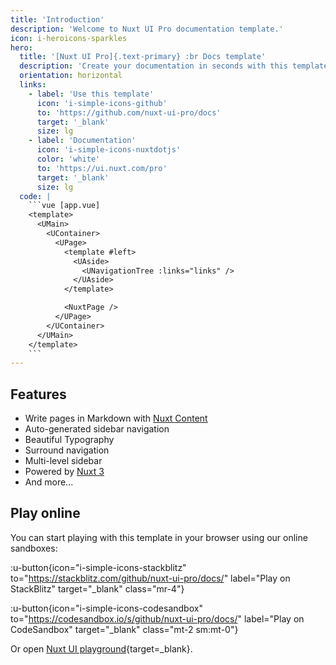 ```yaml
---
title: 'Introduction'
description: 'Welcome to Nuxt UI Pro documentation template.'
icon: i-heroicons-sparkles
hero:
  title: '[Nuxt UI Pro]{.text-primary} :br Docs template'
  description: 'Create your documentation in seconds with this template!'
  orientation: horizontal
  links:
    - label: 'Use this template'
      icon: 'i-simple-icons-github'
      to: 'https://github.com/nuxt-ui-pro/docs'
      target: '_blank'
      size: lg
    - label: 'Documentation'
      icon: 'i-simple-icons-nuxtdotjs'
      color: 'white'
      to: 'https://ui.nuxt.com/pro'
      target: '_blank'
      size: lg
  code: |
    ```vue [app.vue]
    <template>
      <UMain>
        <UContainer>
          <UPage>
            <template #left>
              <UAside>
                <UNavigationTree :links="links" />
              </UAside>
            </template>

            <NuxtPage />
          </UPage>
        </UContainer>
      </UMain>
    </template>
    ```
---
```


## Features

- Write pages in Markdown with [Nuxt Content](https://content.nuxt.com)
- Auto-generated sidebar navigation
- Beautiful Typography
- Surround navigation
- Multi-level sidebar
- Powered by [Nuxt 3](https://nuxt.com)
- And more...

## Play online

You can start playing with this template in your browser using our online sandboxes:

:u-button{icon="i-simple-icons-stackblitz" to="https://stackblitz.com/github/nuxt-ui-pro/docs/" label="Play on StackBlitz" target="_blank" class="mr-4"}

:u-button{icon="i-simple-icons-codesandbox" to="https://codesandbox.io/s/github/nuxt-ui-pro/docs/" label="Play on CodeSandbox" target="_blank" class="mt-2 sm:mt-0"}

Or open [Nuxt UI playground](https://ui.nuxt.com/playground){target=_blank}.
